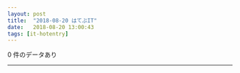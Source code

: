 ```yaml
---
layout: post
title:  "2018-08-20 はてぶIT"
date:   2018-08-20 13:00:43
tags: [it-hotentry]
---
```

0 件のデータあり

<hr>
